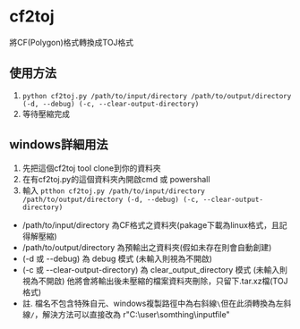 # cf2toj
將CF(Polygon)格式轉換成TOJ格式

## 使用方法
1. `python cf2toj.py /path/to/input/directory /path/to/output/directory (-d, --debug) (-c, --clear-output-directory)`
2. 等待壓縮完成

## windows詳細用法
1. 先把這個cf2toj tool clone到你的資料夾
2. 在有cf2toj.py的這個資料夾內開啟cmd 或 powershall
3. 輸入 `ptthon cf2toj.py /path/to/input/directory /path/to/output/directory (-d, --debug) (-c, --clear-output-directory)`
  * /path/to/input/directory 為CF格式之資料夾(pakage下載為linux格式，且記得解壓縮)
  * /path/to/output/directory 為預輸出之資料夾(假如未存在則會自動創建)
  * (-d 或 --debug) 為 debug 模式 (未輸入則視為不開啟)
  * (-c 或 --clear-output-directory) 為 clear_output_directory 模式 (未輸入則視為不開啟) 他將會將輸出後未壓縮的檔案資料夾刪除，只留下.tar.xz檔(TOJ格式)
  * 註. 檔名不包含特殊自元、windows複製路徑中為右斜線`\`但在此須轉換為左斜線`/`，解決方法可以直接改為 r"C:\user\somthing\inputfile"
